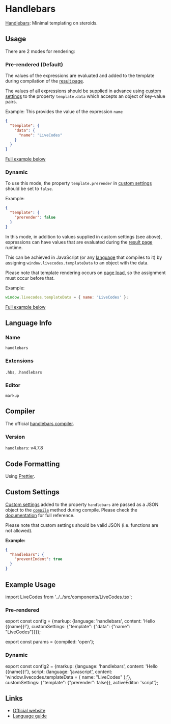 # Handlebars

[Handlebars](https://handlebarsjs.com/): Minimal templating on steroids.

## Usage

There are 2 modes for rendering:

### Pre-rendered (Default)

The values of the expressions are evaluated and added to the template during compilation of the [result page](../features/result.md).

The values of all expressions should be supplied in advance using [custom settings](../advanced/custom-settings.md) to the property `template.data` which accepts an object of key-value pairs.

Example: This provides the value of the expression `name`

```json title="Custom Settings"
{
  "template": {
    "data": {
      "name": "LiveCodes"
    }
  }
}
```

[Full example below](#pre-rendered)

### Dynamic

To use this mode, the property `template.prerender` in [custom settings](../advanced/custom-settings.md) should be set to `false`.

Example:

```json title="Custom Settings"
{
  "template": {
    "prerender": false
  }
}
```

In this mode, in addition to values supplied in custom settings (see above), expressions can have values that are evaluated during the [result page](../features/result.md) runtime.

This can be achieved in JavaScript (or any [language](../languages/index.md) that compiles to it) by assigning `window.livecodes.templateData` to an object with the data.

Please note that template rendering occurs on [page load](https://developer.mozilla.org/en-US/docs/Web/API/Window/load_event), so the assignment must occur before that.

Example:

```js title="Script Editor (JS)"
window.livecodes.templateData = { name: 'LiveCodes' };
```

[Full example below](#dynamic-1)

## Language Info

### Name

`handlebars`

### Extensions

`.hbs`, `.handlebars`

### Editor

`markup`

## Compiler

The official [handlebars compiler](https://www.npmjs.com/package/handlebars).

### Version

`handlebars`: v4.7.8

## Code Formatting

Using [Prettier](https://prettier.io/).

## Custom Settings

[Custom settings](../advanced/custom-settings.md) added to the property `handlebars` are passed as a JSON object to the [`compile`](https://handlebarsjs.com/api-reference/compilation.html#handlebars-compile-template-options) method during compile. Please check the [documentation](https://handlebarsjs.com/api-reference/compilation.html#handlebars-compile-template-options) for full reference.

Please note that custom settings should be valid JSON (i.e. functions are not allowed).

**Example:**

```json title="Custom Settings"
{
  "handlebars": {
    "preventIndent": true
  }
}
```

## Example Usage

import LiveCodes from '../../src/components/LiveCodes.tsx';

### Pre-rendered

export const config = {markup: {language: 'handlebars', content: 'Hello {{name}}!'}, customSettings: {"template": {"data": {"name": "LiveCodes"}}}};

export const params = {compiled: 'open'};

<LiveCodes config={config} params={params}></LiveCodes>

### Dynamic

export const config2 = {markup: {language: 'handlebars', content: 'Hello {{name}}!'}, script: {language: 'javascript', content: 'window.livecodes.templateData = { name: "LiveCodes" };'}, customSettings: {"template": {"prerender": false}}, activeEditor: 'script'};

<LiveCodes config={config2}></LiveCodes>

## Links

- [Official website](https://handlebarsjs.com/)
- [Language guide](https://handlebarsjs.com/guide/)
